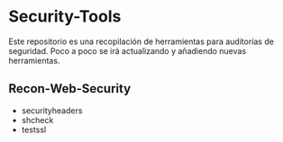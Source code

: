 # Security-Tools

Este repositorio es una recopilación de herramientas para auditorías de seguridad. Poco a poco se irá actualizando y añadiendo nuevas herramientas.

## Recon-Web-Security
- securityheaders
- shcheck
- testssl